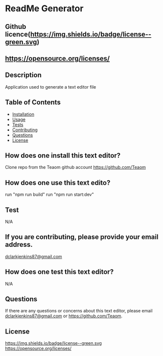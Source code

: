# ReadMe Generator
  ## Github licence(https://img.shields.io/badge/license--green.svg)
  ## https://opensource.org/licenses/
  
  ## Description 
  Application used to generate a text editor file
  ## Table of Contents 
  * [Installation](#installation)
  * [Usage](#usage)
  * [Tests](#tests)
  * [Contributing](#contributing)
  * [Questions](#questions)
  * [License](#license)
  
  ## How does one install this text editor? 
  Clone repo from the Teaom github account
  https://github.com/Teaom

  ## How does one use this text edito? 
  run "npm run build"
  run "npm run start:dev"

  ## Test 
  N/A

  ## If you are contributing, please provide your email address. 
  dclarkjenkins87@gmail.com

  ## How does one test this text editor? 
  N/A

  ## Questions 
  If there are any questions or concerns about this text editor, please email dclarkjenkins87@gmail.com or https://github.com/Teaom.

  ## License
 https://img.shields.io/badge/license--green.svg
https://opensource.org/licenses/
  